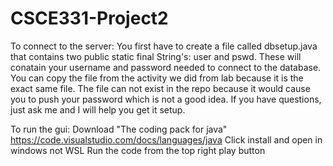 # CSCE331-Project2

To connect to the server:
You first have to create a file called dbsetup.java that contains two public static final String's: user and pswd. These will conatain your username and password needed to connect to the database. You can copy the file from the activity we did from lab because it is the exact same file. The file can not exist in the repo because it would cause you to push your password which is not a good idea. If you have questions, just ask me and I will help you get it setup.

To run the gui:
Download "The coding pack for java"
https://code.visualstudio.com/docs/languages/java
Click install and open in windows not WSL
Run the code from the top right play button
